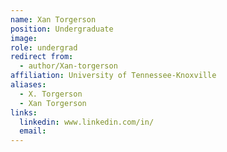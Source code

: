 ```yaml
---
name: Xan Torgerson
position: Undergraduate
image: 
role: undergrad
redirect from:
  - author/Xan-torgerson  
affiliation: University of Tennessee-Knoxville
aliases:
  - X. Torgerson
  - Xan Torgerson
links:
  linkedin: www.linkedin.com/in/
  email: 
---
```


